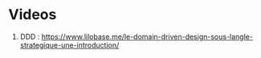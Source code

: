 # Videos

1. DDD : https://www.lilobase.me/le-domain-driven-design-sous-langle-strategique-une-introduction/
